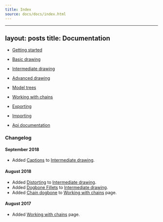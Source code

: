 ```yaml
---
title: Index
source: docs/docs/index.html
---
```


---
layout: posts
title: Documentation
---

* [Getting started](getting-started/#content)
* [Basic drawing](basic-drawing/#content)
* [Intermediate drawing](intermediate-drawing/#content)
* [Advanced drawing](advanced-drawing/#content)
* [Model trees](model-trees/#content)
* [Working with chains](working-with-chains/#content)
* [Exporting](exporting/#content)
* [Importing](importing/#content)

* [Api documentation](api/#content)

### Changelog

#### September 2018

* Added [Captions](intermediate-drawing/#Captions) to [Intermediate drawing](intermediate-drawing/#content).

#### August 2018

* Added [Distorting](intermediate-drawing/#Distorting) to [Intermediate drawing](intermediate-drawing/#content).
* Added [Dogbone Fillets](intermediate-drawing/#Dogbone%20Fillets) to [Intermediate drawing](intermediate-drawing/#content).
* Added [Chain dogbone](working-with-chains/#Chain%20dogbone) to [Working with chains](working-with-chains/#content) page.

#### August 2017

* Added [Working with chains](working-with-chains/#content) page.
